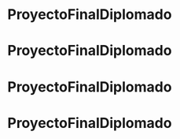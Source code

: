# ProyectoFinalDiplomado
# ProyectoFinalDiplomado
# ProyectoFinalDiplomado
# ProyectoFinalDiplomado
